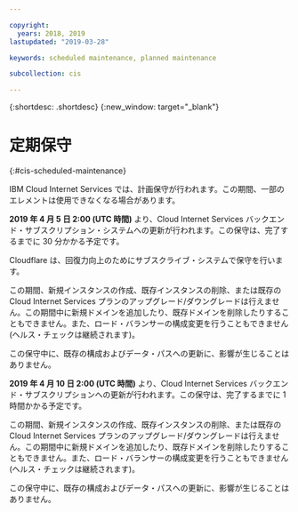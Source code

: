 ```yaml
---

copyright:
  years: 2018, 2019
lastupdated: "2019-03-28"

keywords: scheduled maintenance, planned maintenance

subcollection: cis

---
```


{:shortdesc: .shortdesc}
{:new_window: target="_blank"}

# 定期保守
{:#cis-scheduled-maintenance}

IBM Cloud Internet Services では、計画保守が行われます。この期間、一部のエレメントは使用できなくなる場合があります。 

**2019 年 4 月 5 日 2:00 (UTC 時間)** より、Cloud Internet Services バックエンド・サブスクリプション・システムへの更新が行われます。この保守は、完了するまでに 30 分かかる予定です。 

Cloudflare は、回復力向上のためにサブスクライブ・システムで保守を行います。 

この期間、新規インスタンスの作成、既存インスタンスの削除、または既存の Cloud Internet Services プランのアップグレード/ダウングレードは行えません。この期間中に新規ドメインを追加したり、既存ドメインを削除したりすることもできません。また、ロード・バランサーの構成変更を行うこともできません (ヘルス・チェックは継続されます)。

この保守中に、既存の構成およびデータ・パスへの更新に、影響が生じることはありません。

**2019 年 4 月 10 日 2:00 (UTC 時間)** より、Cloud Internet Services バックエンド・サブスクリプションへの更新が行われます。この保守は、完了するまでに 1 時間かかる予定です。

この期間、新規インスタンスの作成、既存インスタンスの削除、または既存の Cloud Internet Services プランのアップグレード/ダウングレードは行えません。この期間中に新規ドメインを追加したり、既存ドメインを削除したりすることもできません。また、ロード・バランサーの構成変更を行うこともできません (ヘルス・チェックは継続されます)。

この保守中に、既存の構成およびデータ・パスへの更新に、影響が生じることはありません。
